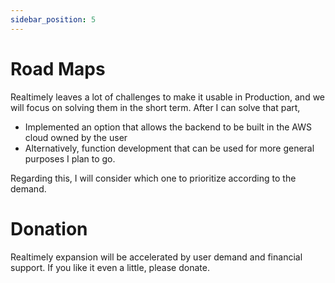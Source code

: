 ```yaml
---
sidebar_position: 5
---
```


# Road Maps

Realtimely leaves a lot of challenges to make it usable in Production, and we will focus on solving them in the short term.
After I can solve that part,
* Implemented an option that allows the backend to be built in the AWS cloud owned by the user
* Alternatively, function development that can be used for more general purposes I plan to go.

Regarding this, I will consider which one to prioritize according to the demand.

# Donation
Realtimely expansion will be accelerated by user demand and financial support.
If you like it even a little, please donate.